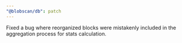 ```yaml
---
"@blobscan/db": patch
---
```


Fixed a bug where reorganized blocks were mistakenly included in the aggregation process for stats calculation.
